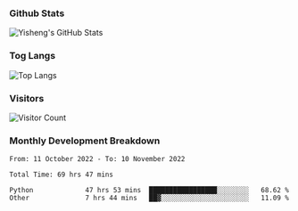 ### Github Stats
![Yisheng's GitHub Stats](https://github-readme-stats-9qabuvhk1-gongyisheng.vercel.app/api?username=gongyisheng&count_private=true&show_icons=true)
### Tog Langs
![Top Langs](https://github-readme-stats-9qabuvhk1-gongyisheng.vercel.app/api/top-langs/?username=gongyisheng&layout=compact)
### Visitors
![Visitor Count](https://profile-counter.glitch.me/gongyisheng/count.svg)
### Monthly Development Breakdown
<!--START_SECTION:waka-->

```text
From: 11 October 2022 - To: 10 November 2022

Total Time: 69 hrs 47 mins

Python             47 hrs 53 mins  █████████████████░░░░░░░░   68.62 %
Other              7 hrs 44 mins   ██▓░░░░░░░░░░░░░░░░░░░░░░   11.09 %
```

<!--END_SECTION:waka-->
